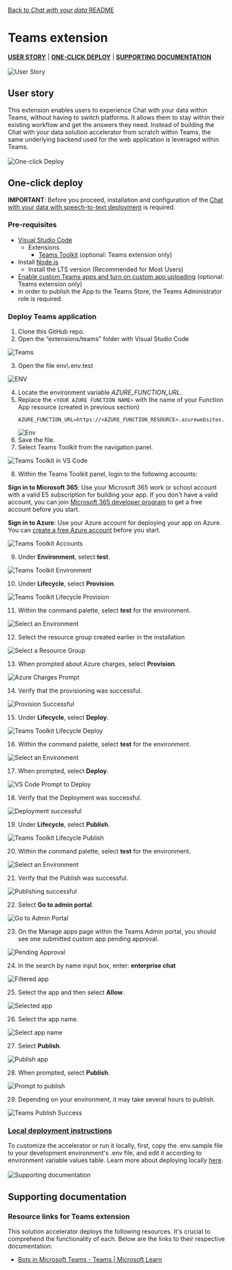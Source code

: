 [Back to *Chat with your data* README](../README.md)

# Teams extension
[**USER STORY**](#user-story) | [**ONE-CLICK DEPLOY**](#one-click-deploy) | [**SUPPORTING DOCUMENTATION**](#supporting-documentation)
\
\
![User Story](/media/userStory.png)
## User story
This extension enables users to experience Chat with your data within Teams, without having to switch platforms. It allows them to stay within their existing workflow and get the answers they need. Instead of building the Chat with your data solution accelerator from scratch within Teams, the same underlying backend used for the web application is leveraged within Teams.
\
\
![One-click Deploy](/media/oneClickDeploy.png)
## One-click deploy
**IMPORTANT**: Before you proceed, installation and configuration of the [Chat with your data with speech-to-text deployment](../README.md) is required.

### Pre-requisites 
- [Visual Studio Code](https://code.visualstudio.com/)
    - Extensions
        - [Teams Toolkit](https://marketplace.visualstudio.com/items?itemName=TeamsDevApp.ms-teams-vscode-extension) (optional: Teams extension only)
- Install [Node.js](https://nodejs.org/en)
  - Install the LTS version (Recommended for Most Users)
- [Enable custom Teams apps and turn on custom app uploading](https://learn.microsoft.com/en-us/microsoftteams/platform/concepts/build-and-test/prepare-your-o365-tenant#enable-custom-teams-apps-and-turn-on-custom-app-uploading) (optional: Teams extension only)
- In order to publish the App to the Teams Store, the Teams Administrator role is required. 

### Deploy Teams application
1. Clone this GitHub repo.
2. Open the “extensions/teams” folder with Visual Studio Code 

![Teams](/media/teams.png) 

3. Open the file env\\.env.test

![ENV](/media/teams-1.png) 

4. Locate the environment variable _AZURE_FUNCTION_URL_.
5. Replace the `<YOUR AZURE FUNCTION NAME>` with the name of your Function App resource (created in previous section)
    ```env
    AZURE_FUNCTION_URL=https://<AZURE_FUNCTION_RESOURCE>.azurewebsites.net/api/GetConversationResponse
    ```
    ![Env](/media/teams-deploy-env.png)
6. Save the file.
7. Select Teams Toolkit from the navigation panel. 

![Teams Toolkit in VS Code](/media/teams-2.png) 

8. Within the Teams Toolkit panel, login to the following accounts:

  **Sign in to Microsoft 365**: Use your Microsoft 365 work or school account with a valid E5 subscription for building your app. If you don't have a valid account, you can join [Microsoft 365 developer program](https://developer.microsoft.com/microsoft-365/dev-program) to get a free account before you start.
  
  **Sign in to Azure**: Use your Azure account for deploying your app on Azure. You can [create a free Azure account](https://azure.microsoft.com/free/) before you start.

![Teams Toolkit Accounts](/media/teams-3.png)

9. Under **Environment**, select **test**.

![Teams Toolkit Environment](/media/teams-4.png)

10. Under **Lifecycle**, select **Provision**.

![Teams Toolkit Lifecycle Provision](/media/teams-5.png)

11. Within the command palette, select **test** for the environment.

![Select an Environment](/media/teams-6.png) 

12. Select the resource group created earlier in the installation

![Select a Resource Group](/media/teams-7.png) 

13. When prompted about Azure charges, select **Provision**.

![Azure Charges Prompt](/media/teams-8.png)

14. Verify that the provisioning was successful.

![Provision Successful](/media/teams-9.png)

15. Under **Lifecycle**, select **Deploy**.

![Teams Toolkit Lifecycle Deploy](/media/teams-10.png) 

16. Within the command palette, select **test** for the environment.

![Select an Environment](/media/teams-6.png) 

17. When prompted, select **Deploy**.

![VS Code Prompt to Deploy](/media/teams-11.png) 

18. Verify that the Deployment was successful.

![Deployment successful](/media/teams-12.png)

19. Under **Lifecycle**, select **Publish**.

![Teams Toolkit Lifecycle Publish](/media/teams-13.png)

20. Within the command palette, select **test** for the environment.

![Select an Environment](/media/teams-6.png) 

21. Verify that the Publish was successful.

![Publishing successful](/media/teams-14.png) 

22. Select **Go to admin portal**.

![Go to Admin Portal](/media/teams-15.png) 

23. On the Manage apps page within the Teams Admin portal, you should see one submitted custom app pending approval.

![Pending Approval](/media/teams-16.png) 

24. In the search by name input box, enter: **enterprise chat**

![Filtered app](/media/teams-17.png) 

25. Select the app and then select **Allow**.

![Selected app](/media/teams-18.png) 

26. Select the app name.

![Select app name](/media/teams-19.png) 

27. Select **Publish**.

![Publish app](/media/teams-20.png)

28. When prompted, select **Publish**.

![Prompt to publish](/media/teams-21.png) 

29. Depending on your environment, it may take several hours to publish.

![Teams Publish Success](/media/teams-22.png) 


### [Local deployment instructions](./TEAMS_LOCAL_DEPLOYMENT.md)
To customize the accelerator or run it locally, first, copy the .env.sample file to your development environment's .env file, and edit it according to environment variable values table. Learn more about deploying locally [here](./TEAMS_LOCAL_DEPLOYMENT.md).
\
\
![Supporting documentation](/media/supportingDocuments.png)

## Supporting documentation
### Resource links for Teams extension
This solution accelerator deploys the following resources. It's crucial to comprehend the functionality of each. Below are the links to their respective documentation:
- [Bots in Microsoft Teams - Teams | Microsoft Learn](https://learn.microsoft.com/en-us/microsoftteams/platform/bots/what-are-bots)
